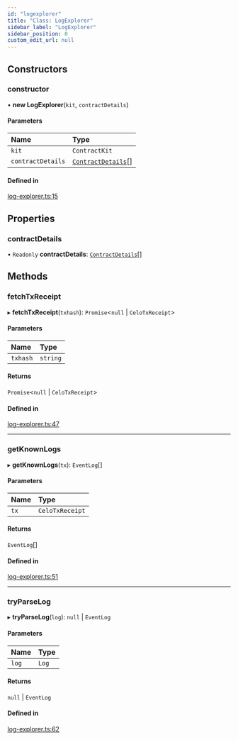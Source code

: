 ```yaml
---
id: "logexplorer"
title: "Class: LogExplorer"
sidebar_label: "LogExplorer"
sidebar_position: 0
custom_edit_url: null
---
```


## Constructors

### constructor

• **new LogExplorer**(`kit`, `contractDetails`)

#### Parameters

| Name | Type |
| :------ | :------ |
| `kit` | `ContractKit` |
| `contractDetails` | [`ContractDetails`](../interfaces/contractdetails.md)[] |

#### Defined in

[log-explorer.ts:15](https://github.com/celo-org/docs/blob/36f0e03d3/celo-monorepo/packages/sdk/explorer/src/log-explorer.ts#L15)

## Properties

### contractDetails

• `Readonly` **contractDetails**: [`ContractDetails`](../interfaces/contractdetails.md)[]

## Methods

### fetchTxReceipt

▸ **fetchTxReceipt**(`txhash`): `Promise`<``null`` \| `CeloTxReceipt`\>

#### Parameters

| Name | Type |
| :------ | :------ |
| `txhash` | `string` |

#### Returns

`Promise`<``null`` \| `CeloTxReceipt`\>

#### Defined in

[log-explorer.ts:47](https://github.com/celo-org/docs/blob/36f0e03d3/celo-monorepo/packages/sdk/explorer/src/log-explorer.ts#L47)

___

### getKnownLogs

▸ **getKnownLogs**(`tx`): `EventLog`[]

#### Parameters

| Name | Type |
| :------ | :------ |
| `tx` | `CeloTxReceipt` |

#### Returns

`EventLog`[]

#### Defined in

[log-explorer.ts:51](https://github.com/celo-org/docs/blob/36f0e03d3/celo-monorepo/packages/sdk/explorer/src/log-explorer.ts#L51)

___

### tryParseLog

▸ **tryParseLog**(`log`): ``null`` \| `EventLog`

#### Parameters

| Name | Type |
| :------ | :------ |
| `log` | `Log` |

#### Returns

``null`` \| `EventLog`

#### Defined in

[log-explorer.ts:62](https://github.com/celo-org/docs/blob/36f0e03d3/celo-monorepo/packages/sdk/explorer/src/log-explorer.ts#L62)
